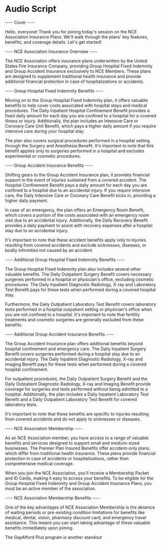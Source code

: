 # Audio Script

---- Cover ----

Hello, everyone! Thank you for joining today's session on the NCE Association Insurance Plans. We'll walk through the plans' key features, benefits, and coverage details. Let's get started!

---- NCE Association Insurance Overview ----

The NCE Association offers insurance plans underwritten by the United States Fire Insurance Company, providing Group Hospital Fixed Indemnity and Group Accident Insurance exclusively to NCE Members. These plans are designed to supplement traditional health insurance and provide additional financial protection in case of hospitalizations or accidents.

---- Group Hospital Fixed Indemnity Benefits ----

Moving on to the Group Hospital Fixed Indemnity plan, it offers valuable benefits to help cover costs associated with hospital stays and medical procedures. The Daily Inpatient Hospital Confinement Benefit provides a fixed daily amount for each day you are confined to a hospital for a covered illness or injury. Additionally, the plan includes an Intensive Care or Coronary Care Unit Benefit, which pays a higher daily amount if you require intensive care during your hospital stay.

The plan also covers surgical procedures performed in a hospital setting through the Surgery and Anesthesia Benefit. It's important to note that this benefit applies only to surgeries performed in a hospital and excludes experimental or cosmetic procedures.

---- Group Accident Insurance Benefits ----

Shifting gears to the Group Accident Insurance plan, it provides financial support in the event of injuries sustained from a covered accident. The Hospital Confinement Benefit pays a daily amount for each day you are confined to a hospital due to an accidental injury. If you require intensive care, the Daily Intensive Care or Coronary Care Benefit kicks in, providing a higher daily payment.

In case of an emergency, the plan offers an Emergency Room Benefit, which covers a portion of the costs associated with an emergency room visit due to an accidental injury. Additionally, the Daily Recovery Benefit provides a daily payment to assist with recovery expenses after a hospital stay due to an accidental injury.

It's important to note that these accident benefits apply only to injuries resulting from covered accidents and exclude sicknesses, diseases, or bodily infirmities not caused by an accident.

---- Additional Group Hospital Fixed Indemnity Benefits ----

The Group Hospital Fixed Indemnity plan also includes several other valuable benefits. The Daily Outpatient Surgery Benefit covers necessary surgeries performed in a hospital or physician's office, excluding cosmetic procedures. The Daily Inpatient Diagnostic Radiology, X-ray and Laboratory Test Benefit pays for these tests when performed during a covered hospital stay.

Furthermore, the Daily Outpatient Laboratory Test Benefit covers laboratory tests performed in a hospital outpatient setting or physician's office when you are not confined to a hospital. It's important to note that fertility treatments and cosmetic surgeries are generally excluded from these benefits.

---- Additional Group Accident Insurance Benefits ----

The Group Accident Insurance plan offers additional benefits beyond hospital confinement and emergency care. The Daily Inpatient Surgery Benefit covers surgeries performed during a hospital stay due to an accidental injury. The Daily Inpatient Diagnostic Radiology, X-ray and Imaging Benefit pays for these tests when performed during a covered hospital confinement.

For outpatient procedures, the Daily Outpatient Surgery Benefit and the Daily Outpatient Diagnostic Radiology, X-ray and Imaging Benefit provide coverage for surgeries and tests performed without being admitted to a hospital. Additionally, the plan includes a Daily Inpatient Laboratory Test Benefit and a Daily Outpatient Laboratory Test Benefit for covered laboratory tests.

It's important to note that these benefits are specific to injuries resulting from covered accidents and do not apply to sicknesses or diseases.

---- NCE Association Membership ----

As an NCE Association member, you have access to a range of valuable benefits and services designed to support small and medium-sized businesses. The Premier Plan Insured Benefits offer accident-only plans, which differ from traditional health insurance. These plans provide financial protection in case of accidents or hospitalizations, rather than comprehensive medical coverage.

When you join the NCE Association, you'll receive a Membership Packet and ID Cards, making it easy to access your benefits. To be eligible for the Group Hospital Fixed Indemnity and Group Accident Insurance Plans, you must be an active member of the association.

---- NCE Association Membership Benefits ----

One of the key advantages of NCE Association Membership is the absence of waiting periods or pre-existing condition limitations for benefits like medical, dental, vision, pharmacy discount card, and emergency travel assistance. This means you can start taking advantage of these valuable benefits immediately upon joining.

The GapAfford Plus program is another standout